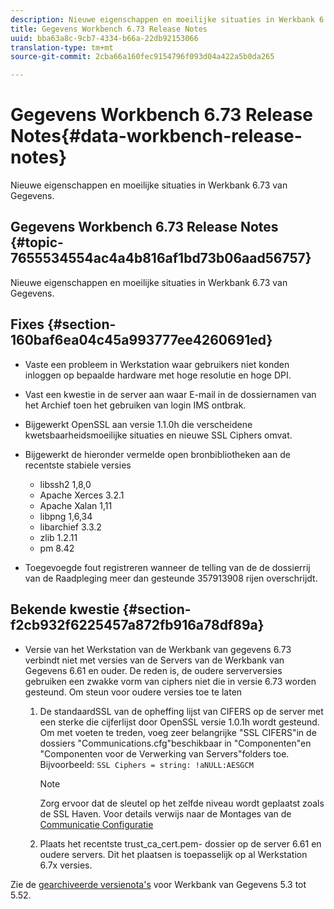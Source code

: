 ```yaml
---
description: Nieuwe eigenschappen en moeilijke situaties in Werkbank 6.73 van Gegevens.
title: Gegevens Workbench 6.73 Release Notes
uuid: bba63a8c-9cb7-4334-b66a-22db92153066
translation-type: tm+mt
source-git-commit: 2cba66a160fec9154796f093d04a422a5b0da265

---
```



# Gegevens Workbench 6.73 Release Notes{#data-workbench-release-notes}

Nieuwe eigenschappen en moeilijke situaties in Werkbank 6.73 van Gegevens.

## Gegevens Workbench 6.73 Release Notes {#topic-7655534554ac4a4b816af1bd73b06aad56757}

Nieuwe eigenschappen en moeilijke situaties in Werkbank 6.73 van Gegevens.

## Fixes {#section-160baf6ea04c45a993777ee4260691ed}

* Vaste een probleem in Werkstation waar gebruikers niet konden inloggen op bepaalde hardware met hoge resolutie en hoge DPI.
* Vast een kwestie in de server aan waar E-mail in de dossiernamen van het Archief toen het gebruiken van login IMS ontbrak.
* Bijgewerkt OpenSSL aan versie 1.1.0h die verscheidene kwetsbaarheidsmoeilijke situaties en nieuwe SSL Ciphers omvat.
* Bijgewerkt de hieronder vermelde open bronbibliotheken aan de recentste stabiele versies

   * libssh2 1,8,0
   * Apache Xerces 3.2.1
   * Apache Xalan 1,11
   * libpng 1,6,34
   * libarchief 3.3.2
   * zlib 1.2.11
   * pm 8.42

* Toegevoegde fout registreren wanneer de telling van de de dossierrij van de Raadpleging meer dan gesteunde 357913908 rijen overschrijdt.

## Bekende kwestie {#section-f2cb932f6225457a872fb916a78df89a}

* Versie van het Werkstation van de Werkbank van gegevens 6.73 verbindt niet met versies van de Servers van de Werkbank van Gegevens 6.61 en ouder. De reden is, de oudere serverversies gebruiken een zwakke vorm van ciphers niet die in versie 6.73 worden gesteund. Om steun voor oudere versies toe te laten

   1. De standaardSSL van de opheffing lijst van CIFERS op de server met een sterke die cijferlijst door OpenSSL versie 1.0.1h wordt gesteund. Om met voeten te treden, voeg zeer belangrijke &quot;SSL CIFERS&quot;in de dossiers &quot;Communications.cfg&quot;beschikbaar in &quot;Componenten&quot;en &quot;Componenten voor de Verwerking van Servers&quot;folders toe. Bijvoorbeeld: `SSL Ciphers = string: !aNULL:AESGCM`

      >[!NOTE]
      >
      >Zorg ervoor dat de sleutel op het zelfde niveau wordt geplaatst zoals de SSL Haven. Voor details verwijs naar de Montages van de [Communicatie Configuratie](https://docs.adobe.com/content/help/en/data-workbench/using/server-admin-install/config-settings/c-comm-cfg-stgs.html)

   1. Plaats het recentste trust_ca_cert.pem- dossier op de server 6.61 en oudere servers. Dit het plaatsen is toepasselijk op al Werkstation 6.7x versies.

Zie de [gearchiveerde versienota&#39;s](https://docs.adobe.com/content/help/en/data-workbench/using/release-notes/release-notes.html) voor Werkbank van Gegevens 5.3 tot 5.52.

